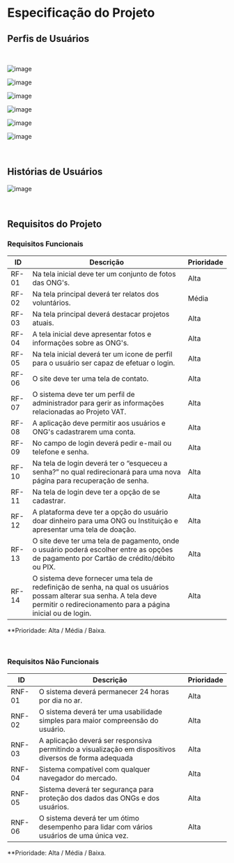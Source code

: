 # Especificação do Projeto

## Perfis de Usuários

<br>

![image](https://github.com/ICEI-PUC-Minas-PMV-ADS/pmv-ads-2024-1-e1-proj-web-t11-pmv-ads-2024-1-e1-projetovat/assets/165384143/c8bf1665-0f5e-4a37-9318-d80b7b0c0110)

![image](https://github.com/ICEI-PUC-Minas-PMV-ADS/pmv-ads-2024-1-e1-proj-web-t11-pmv-ads-2024-1-e1-projetovat/assets/165384143/d9294c3e-0258-43a7-9e2b-42ad0584b03e)

![image](https://github.com/ICEI-PUC-Minas-PMV-ADS/pmv-ads-2024-1-e1-proj-web-t11-pmv-ads-2024-1-e1-projetovat/assets/165384143/c71a704a-9549-467b-bcf3-268570ac1799)

![image](https://github.com/ICEI-PUC-Minas-PMV-ADS/pmv-ads-2024-1-e1-proj-web-t11-pmv-ads-2024-1-e1-projetovat/assets/165384143/fc32943c-d67b-4be9-81c9-98b0c193cf62)

![image](https://github.com/ICEI-PUC-Minas-PMV-ADS/pmv-ads-2024-1-e1-proj-web-t11-pmv-ads-2024-1-e1-projetovat/assets/165384143/2fc70680-22ab-4df5-9142-abb3c4678596)

![image](https://github.com/ICEI-PUC-Minas-PMV-ADS/pmv-ads-2024-1-e1-proj-web-t11-pmv-ads-2024-1-e1-projetovat/assets/165384143/f1c5ae60-97e3-459a-8879-de471f7529c6)

<br>

## Histórias de Usuários

![image](https://github.com/ICEI-PUC-Minas-PMV-ADS/pmv-ads-2024-1-e1-proj-web-t11-pmv-ads-2024-1-e1-projetovat/assets/165384143/6864751f-93d6-42fb-9796-086d05420aea)

<br>

## Requisitos do Projeto


### Requisitos Funcionais


|   ID  |           Descrição             | Prioridade |
|-------|---------------------------------|----|
| RF-01 | Na tela inicial deve ter um conjunto de fotos das ONG's. | Alta | 
| RF-02 | Na tela principal deverá ter relatos dos voluntários.  | Média |
| RF-03 | Na tela principal deverá destacar projetos atuais. | Alta  | 
| RF-04 | A tela inicial deve apresentar fotos e informações sobre as ONG's. | Alta  | 
| RF-05 | Na tela inicial deverá ter um icone de perfil para o usuário ser capaz de efetuar o login. | Alta  | 
| RF-06 | O site deve ter uma tela de contato. | Alta |
| RF-07 | O sistema deve ter um perfil de administrador para gerir as informações relacionadas ao Projeto VAT. | Alta | 
| RF-08 | A aplicação deve permitir aos usuários e ONG's cadastrarem uma conta. | Alta  |  
| RF-09 | No campo de login deverá pedir e-mail ou telefone e senha. | Alta  |
| RF-10 | Na tela de login deverá ter o “esqueceu a senha?” no qual redirecionará para uma nova página para recuperação de senha.| Alta  | 
| RF-11 | Na tela de login deve ter a opção de se cadastrar.  | Alta  |
| RF-12 | A plataforma deve ter a opção do usuário doar dinheiro para uma ONG ou Instituição e apresentar uma tela de doação. | Alta  | 
| RF-13 | O site deve ter uma tela de pagamento, onde o usuário poderá escolher entre as opções de pagamento por Cartão de crédito/débito ou PIX. | Alta |
| RF-14 | O sistema deve fornecer uma tela de redefinição de senha, na qual os usuários possam alterar sua senha. A tela deve permitir o redirecionamento para a página inicial ou de login.  | Alta |

**Prioridade: Alta / Média / Baixa. 

<br>

### Requisitos Não Funcionais


|ID    | Descrição                | Prioridade |
|--------|---------------------------------|----|
| RNF-01 |  O sistema deverá permanecer 24 horas por dia no ar. | Alta   | 
| RNF-02 |  O sistema deverá ter uma usabilidade simples para maior compreensão do usuário. | Alta   |                  
| RNF-03 |  A aplicação deverá ser responsiva permitindo a visualização em dispositivos diversos de forma adequada | Alta   | 
| RNF-04  | Sistema compatível com qualquer navegador do mercado.                     | Alta   |
| RNF-05| Sistema deverá ter segurança para proteção dos dados das ONGs e dos usuários. | Alta   |
| RNF-06| O sistema deverá ter um ótimo desempenho para lidar com vários usuários de uma única vez. | Alta   |





**Prioridade: Alta / Média / Baixa. 

